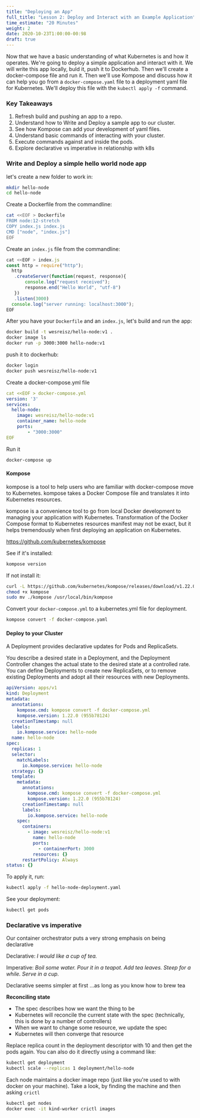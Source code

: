 ```yaml
---
title: "Deploying an App"
full_title: "Lesson 2: Deploy and Interact with an Example Application"
time_estimate: "20 Minutes"
weight: 2
date: 2020-10-23T1:00:00-00:98
draft: true
---
```


Now that we have a basic understanding of what Kubernetes is and how it operates. We're going to deploy a simple application and interact with it. We will write this app locally, buld it, push it to Dockerhub. Then we'll create a docker-compose file and run it. Then we'll use Kompose and discuss how it can help you go from a `docker-compose.yaml` file to a deployment yaml file for Kubernetes. We'll deploy this file with the  `kubectl apply -f` command.  

### Key Takeaways
1. Refresh build and pushing an app to a repo.
1. Understand how to Write and Deploy a sample app to our cluster.
1. See how Kompose can add your development of yaml files.
1. Understand basic commands of interacting with your cluster.
1. Execute commands against and inside the pods.
1. Explore declarative vs imperative in relationship with k8s

### Write and Deploy a simple hello world node app
let's create a new folder to work in:
```bash
mkdir hello-node
cd hello-node
```

Create a Dockerfile from the commandline:
```bash
cat <<EOF > Dockerfile
FROM node:12-stretch
COPY index.js index.js
CMD ["node", "index.js"]
EOF
```

Create an `index.js` file from the commandline:
```javascript
cat <<EOF > index.js
const http = require("http");
  http
   .createServer(function(request, response){
       console.log("request received");
       response.end("Hello World", "utf-8")
   })
   .listen(3000)
  console.log("server running: localhost:3000");
EOF
```

After you have your `Dockerfile` and an `index.js`, let's build and run the app:
```bash
docker build -t wesreisz/hello-node:v1 .
docker image ls
docker run -p 3000:3000 hello-node:v1
```

push it to dockerhub:
```bash
docker login
docker push wesreisz/hello-node:v1
```

Create a docker-compose.yml file
```yaml
cat <<EOF > docker-compose.yml
version: '3'
services:
  hello-node:
    image: wesreisz/hello-node:v1
    container_name: hello-node
    ports:
        - "3000:3000"
EOF
```

Run it
```bash
docker-compose up
```

#### Kompose
kompose is a tool to help users who are familiar with docker-compose move to Kubernetes. kompose takes a Docker Compose file and translates it into Kubernetes resources.

kompose is a convenience tool to go from local Docker development to managing your application with Kubernetes. Transformation of the Docker Compose format to Kubernetes resources manifest may not be exact, but it helps tremendously when first deploying an application on Kubernetes.

https://github.com/kubernetes/kompose

See if it's installed:
```bash
kompose version
```

If not install it:
```bash
curl -L https://github.com/kubernetes/kompose/releases/download/v1.22.0/kompose-linux-amd64 -o kompose
chmod +x kompose
sudo mv ./kompose /usr/local/bin/kompose
```

Convert your `docker-compose.yml` to a kubernetes.yml file for deployment.
```bash
kompose convert -f docker-compose.yaml
```

#### Deploy to your Cluster
A Deployment provides declarative updates for Pods and ReplicaSets.

You describe a desired state in a Deployment, and the Deployment Controller changes the actual state to the desired state at a controlled rate. You can define Deployments to create new ReplicaSets, or to remove existing Deployments and adopt all their resources with new Deployments.

```yaml
apiVersion: apps/v1
kind: Deployment
metadata:
  annotations:
    kompose.cmd: kompose convert -f docker-compose.yml
    kompose.version: 1.22.0 (955b78124)
  creationTimestamp: null
  labels:
    io.kompose.service: hello-node
  name: hello-node
spec:
  replicas: 1
  selector:
    matchLabels:
      io.kompose.service: hello-node
  strategy: {}
  template:
    metadata:
      annotations:
        kompose.cmd: kompose convert -f docker-compose.yml
        kompose.version: 1.22.0 (955b78124)
      creationTimestamp: null
      labels:
        io.kompose.service: hello-node
    spec:
      containers:
        - image: wesreisz/hello-node:v1
          name: hello-node
          ports:
            - containerPort: 3000
          resources: {}
      restartPolicy: Always
status: {}
```

To apply it, run:
```bash
kubectl apply -f hello-node-deployment.yaml 
```

See your deployment:
```bash
kubectl get pods
```

### Declarative vs imperative
Our container orchestrator puts a very strong emphasis on being declarative

Declarative: *I would like a cup of tea.*

Imperative: *Boil some water. Pour it in a teapot. Add tea leaves. Steep for a while. Serve in a cup.* 

Declarative seems simpler at first ...as long as you know how to brew tea

**Reconciling state**

* The spec describes how we want the thing to be
* Kubernetes will reconcile the current state with the spec (technically, this is done by a number of controllers)
* When we want to change some resource, we update the spec
* Kubernetes will then converge that resource


Replace replica count in the deployment descriptor with 10 and then get the pods again. You can also do it directly using a command like:
```bash
kubectl get deployment
kubectl scale --replicas 1 deployment/hello-node
```

Each node maintains a docker image repo (just like you're used to with docker on your machine). Take a look, by finding the machine and then asking `crictl`
```bash
kubectl get nodes
docker exec -it kind-worker crictl images
```


